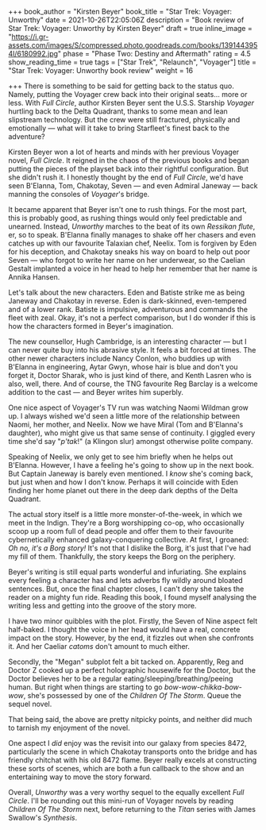 +++
book_author = "Kirsten Beyer"
book_title = "Star Trek: Voyager: Unworthy"
date = 2021-10-26T22:05:06Z
description = "Book review of Star Trek: Voyager: Unworthy by Kirsten Beyer"
draft = true
inline_image = "https://i.gr-assets.com/images/S/compressed.photo.goodreads.com/books/1391443954l/6180992.jpg"
phase = "Phase Two: Destiny and Aftermath"
rating = 4.5
show_reading_time = true
tags = ["Star Trek", "Relaunch", "Voyager"]
title = "Star Trek: Voyager: Unworthy book review"
weight = 16

+++
There is something to be said for getting back to the status quo. Namely, putting the Voyager crew back into their original seats... more or less. With _Full Circle_, author Kirsten Beyer sent the U.S.S. Starship _Voyager_ hurtling back to the Delta Quadrant, thanks to some mean and lean slipstream technology. But the crew were still fractured, physically and emotionally — what will it take to bring Starfleet's finest back to the adventure?

<!--more-->

Kirsten Beyer won a lot of hearts and minds with her previous Voyager novel, _Full Circle_. It reigned in the chaos of the previous books and began putting the pieces of the playset back into their rightful configuration. But she didn't rush it. I honestly thought by the end of _Full Circle_, we'd have seen B'Elanna, Tom, Chakotay, Seven — and even Admiral Janeway — back manning the consoles of _Voyager_'s bridge.

It became apparent that Beyer isn't one to rush things. For the most part, this is probably good, as rushing things would only feel predictable and unearned. Instead, _Unworthy_ marches to the beat of its own _Ressikan flute_, er, so to speak. B'Elanna finally manages to shake off her chasers and even catches up with our favourite Talaxian chef, Neelix. Tom is forgiven by Eden for his deception, and Chakotay sneaks his way on board to help out poor Seven — who forgot to write her name on her underwear, so the Caelian Gestalt implanted a voice in her head to help her remember that her name is Annika Hansen.

Let's talk about the new characters. Eden and Batiste strike me as being Janeway and Chakotay in reverse. Eden is dark-skinned, even-tempered and of a lower rank. Batiste is impulsive, adventurous and commands the fleet with zeal. Okay, it's not a perfect comparison, but I do wonder if this is how the characters formed in Beyer's imagination.

The new counsellor, Hugh Cambridge, is an interesting character — but I can never quite buy into his abrasive style. It feels a bit forced at times. The other newer characters include Nancy Conlon, who buddies up with B'Elanna in engineering, Aytar Gwyn, whose hair is blue and don't you forget it, Doctor Sharak, who is just kind of there, and Kenth Lasren who is also, well, there. And of course, the TNG favourite Reg Barclay is a welcome addition to the cast — and Beyer writes him superbly.

One nice aspect of Voyager's TV run was watching Naomi Wildman grow up. I always wished we'd seen a little more of the relationship between Naomi, her mother, and Neelix. Now we have Miral (Tom and B'Elanna's daughter), who might give us that same sense of continuity. I giggled every time she'd say "_p'tak_!" (a Klingon slur) amongst otherwise polite company.

Speaking of Neelix, we only get to see him briefly when he helps out B'Elanna. However, I have a feeling he's going to show up in the next book. But Captain Janeway is barely even mentioned. I _know_ she's coming back, but just when and how I don't know. Perhaps it will coincide with Eden finding her home planet out there in the deep dark depths of the Delta Quadrant.

The actual story itself is a little more monster-of-the-week, in which we meet in the Indign. They're a Borg worshipping co-op, who occasionally scoop up a room full of dead people and offer them to their favourite cybernetically enhanced galaxy-conquering collective. At first, I groaned: _Oh no, it's a Borg story!_ It's not that I dislike the Borg, it's just that I've had my fill of them. Thankfully, the story keeps the Borg on the periphery.

Beyer's writing is still equal parts wonderful and infuriating. She explains every feeling a character has and lets adverbs fly wildly around bloated sentences. But, once the final chapter closes, I can't deny she takes the reader on a mighty fun ride. Reading this book, I found myself analysing the writing less and getting into the groove of the story more.

I have two minor quibbles with the plot. Firstly, the Seven of Nine aspect felt half-baked. I thought the voice in her head would have a real, concrete impact on the story. However, by the end, it fizzles out when she confronts it. And her Caeliar _catoms_ don't amount to much either.

Secondly, the "Megan" subplot felt a bit tacked on. Apparently, Reg and Doctor Z cooked up a perfect holographic housewife for the Doctor, but the Doctor believes her to be a regular eating/sleeping/breathing/peeing human. But right when things are starting to go _bow-wow-chikka-bow-wow_, she's possessed by one of the _Children Of The Storm_. Queue the sequel novel. 

That being said, the above are pretty nitpicky points, and neither did much to tarnish my enjoyment of the novel.

One aspect I _did_ enjoy was the revisit into our galaxy from species 8472, particularly the scene in which Chakotay transports onto the bridge and has friendly chitchat with his old 8472 flame. Beyer really excels at constructing these sorts of scenes, which are both a fun callback to the show and an entertaining way to move the story forward.

Overall, _Unworthy_ was a very worthy sequel to the equally excellent _Full Circle_. I'll be rounding out this mini-run of Voyager novels by reading _Children Of The Storm_ next, before returning to the _Titan_ series with James Swallow's _Synthesis_.